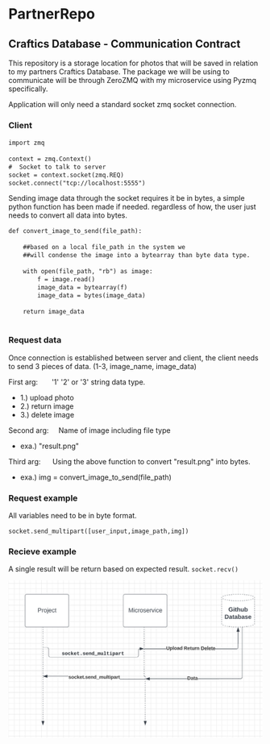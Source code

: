 # PartnerRepo
## Craftics Database - Communication Contract
This repository is a storage location for photos that will be saved in relation to my partners Craftics Database.
The package we will be using to communicate will be through ZeroZMQ with my microservice using Pyzmq specifically. 

Application will only need a standard socket zmq socket connection.

### Client
```
import zmq

context = zmq.Context()
#  Socket to talk to server
socket = context.socket(zmq.REQ)
socket.connect("tcp://localhost:5555")
```

Sending image data through the socket requires it be in bytes, a simple python function has been made if needed.
regardless of how, the user just needs to convert all data into bytes.

```
def convert_image_to_send(file_path):

    ##based on a local file_path in the system we
    ##will condense the image into a bytearray than byte data type.
    
    with open(file_path, "rb") as image:
        f = image.read()
        image_data = bytearray(f)
        image_data = bytes(image_data)

    return image_data
    
```

### Request data
Once connection is established between server and client, the client needs to send 3 pieces of data. (1-3, image_name, image_data)

First arg: $~~~~~$ '1' '2' or '3' string data type. 
- 1.) upload photo  
- 2.) return image  
- 3.) delete image

Second arg: $~~~$ Name of image including file type 
- exa.) "result.png"

Third arg: $~~~~$ Using the above function to convert "result.png" into bytes.
- exa.) img = convert_image_to_send(file_path)

### Request example
All variables need to be in byte format.
```
socket.send_multipart([user_input,image_path,img])

```
### Recieve example
A single result will be return based on expected result.
`socket.recv()`

<img src="https://github.com/NigelHiggs30/PartnerRepo/blob/main/Photos/UML%20Diagram.png">














